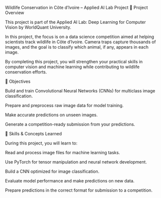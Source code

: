 Wildlife Conservation in Côte d’Ivoire – Applied AI Lab Project
🌿 Project Overview

This project is part of the Applied AI Lab: Deep Learning for Computer Vision by WorldQuant University.

In this project, the focus is on a data science competition aimed at helping scientists track wildlife in Côte d’Ivoire. Camera traps capture thousands of images, and the goal is to classify which animal, if any, appears in each image.

By completing this project, you will strengthen your practical skills in computer vision and machine learning while contributing to wildlife conservation efforts.

🎯 Objectives

Build and train Convolutional Neural Networks (CNNs) for multiclass image classification.

Prepare and preprocess raw image data for model training.

Make accurate predictions on unseen images.

Generate a competition-ready submission from your predictions.

🧠 Skills & Concepts Learned

During this project, you will learn to:

Read and process image files for machine learning tasks.

Use PyTorch for tensor manipulation and neural network development.

Build a CNN optimized for image classification.

Evaluate model performance and make predictions on new data.

Prepare predictions in the correct format for submission to a competition.